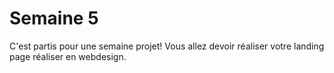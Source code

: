 # Semaine 5

C'est partis pour une semaine projet! Vous allez devoir réaliser votre landing page réaliser en webdesign.